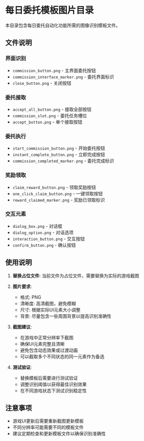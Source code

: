 # 每日委托模板图片目录

本目录包含每日委托自动化功能所需的图像识别模板文件。

## 文件说明

### 界面识别
- `commission_button.png` - 主界面委托按钮
- `commission_interface_marker.png` - 委托界面标识
- `close_button.png` - 关闭按钮

### 委托接取
- `accept_all_button.png` - 接取全部按钮
- `commission_slot.png` - 委托任务槽位
- `accept_button.png` - 单个接取按钮

### 委托执行
- `start_commission_button.png` - 开始委托按钮
- `instant_complete_button.png` - 立即完成按钮
- `commission_completed_marker.png` - 委托完成标识

### 奖励领取
- `claim_reward_button.png` - 领取奖励按钮
- `one_click_claim_button.png` - 一键领取按钮
- `reward_claimed_marker.png` - 奖励已领取标识

### 交互元素
- `dialog_box.png` - 对话框
- `dialog_option.png` - 对话选项
- `interaction_button.png` - 交互按钮
- `confirm_button.png` - 确认按钮

## 使用说明

1. **替换占位文件**: 当前文件为占位文件，需要替换为实际的游戏截图
2. **图片要求**: 
   - 格式: PNG
   - 清晰度: 高清截图，避免模糊
   - 尺寸: 根据实际UI元素大小调整
   - 背景: 尽量包含一些周围背景以提高识别准确性

3. **截图建议**:
   - 在游戏中正常分辨率下截图
   - 确保UI元素完整且清晰
   - 避免包含动态效果或过渡动画
   - 可以截取多个不同状态的同一元素作为备选

4. **测试验证**:
   - 替换模板后需要进行测试验证
   - 调整识别阈值以获得最佳识别效果
   - 在不同游戏状态下测试识别稳定性

## 注意事项

- 游戏UI更新后需要重新截图更新模板
- 不同分辨率可能需要不同的模板文件
- 建议定期检查和更新模板文件以确保识别准确性